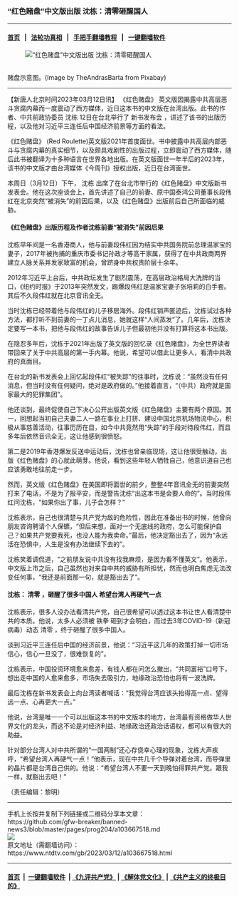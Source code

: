 ### “红色赌盘”中文版出版 沈栋：清零砸醒国人
------------------------

#### [首页](https://github.com/gfw-breaker/banned-news3/blob/master/README.md) &nbsp;&nbsp;|&nbsp;&nbsp; [法轮功真相](https://github.com/begood0513/basic/blob/master/README.md)  &nbsp;&nbsp;|&nbsp;&nbsp; [手把手翻墙教程](https://github.com/gfw-breaker/guides/wiki)  &nbsp;&nbsp;|&nbsp;&nbsp; [一键翻墙软件](https://github.com/gfw-breaker/nogfw/blob/master/README.md)  



<div><div class="featured_image">
 <figure>
  <img alt="“红色赌盘”中文版出版 沈栋：清零砸醒国人" src="https://i.ntdtv.com/assets/uploads/2023/03/id103667520-roulette-g38617b8ac_1280-800x450.jpg"/>
 </figure><br/>
 <span class="caption">
  赌盘示意图。(Image by TheAndrasBarta from Pixabay)
 </span>
</div>
</div><hr/>


<div><div class="post_content" itemprop="articleBody">
 <p>
  【新唐人北京时间2023年03月12日讯】
  <ok href="https://www.ntdtv.com/gb/《红色赌盘》.htm">
   《红色赌盘》
  </ok>
  英文版因揭露中共高层恶斗贪腐内幕而一度震动了西方媒体，近日这本书的中文版在台湾出版。此书的作者、中共前政协委员
  <ok href="https://www.ntdtv.com/gb/沈栋.htm">
   沈栋
  </ok>
  12日在台北举行了
  <ok href="https://www.ntdtv.com/gb/新书发布会.htm">
   新书发布会
  </ok>
  ，讲述了该书的出版历程，以及他对习近平三连任后中国经济前景等方面的看法。
 </p>
 <p>
  <ok href="https://www.ntdtv.com/gb/《红色赌盘》.htm">
   《红色赌盘》
  </ok>
  (Red Roulette)英文版2021年首度面世。书中披露中共高层内部恶斗与贪腐内幕的真实细节，以及颇具戏剧性的出版过程，立即震动了西方媒体，随后此书被翻译为十多种语言在世界各地出版。在英文版面世一年半后的2023年，该书的中文版才由台湾媒体《今周刊》授权出版，近日在台湾面世。
 </p>
 <p>
  本周日（3月12日）下午，
  <ok href="https://www.ntdtv.com/gb/沈栋.htm">
   沈栋
  </ok>
  出席了在台北市举行的《红色赌盘》中文版新书发表会。他在这次座谈会上，首先讲述了自己的前妻、原中国泰鸿公司董事长段伟红在北京突然“被消失”的前因后果，以及《红色赌盘》出版前后自己所面临的威胁。
 </p>
 <h4>
  《红色赌盘》出版历程及作者沈栋前妻“被消失”前因后果
 </h4>
 <p>
  沈栋早年间是一名香港商人，他与前妻段伟红因为结实中共国务院前总理温家宝的妻子，2017年被拘捕的重庆市委书记孙政才等高干家属，获得了在中共政商两界建立人脉关系并发家致富的机会，曾跻身中共权贵阶层十余年。
 </p>
 <p>
  2012年习近平上台后，中共政坛发生了剧烈震荡，在高层政治格局大洗牌的当口，《纽约时报》于2013年突然发文，踢爆段伟红是温家宝妻子张培莉的白手套。其后不久段伟红就在北京音讯全无。
 </p>
 <p>
  当时沈栋已经带着他与段伟红的儿子移居海外。段伟红销声匿迹后，沈栋试过各种方法，都打听不到前妻的一丁点儿消息，她就这样“人间蒸发”了。几年后，沈栋决定要写一本书，把他与段伟红的故事告诉儿子但最初他并没有打算将这本书出版。
 </p>
 <p>
  在隐忍多年后，沈栋于2021年出版了英文版的回忆录《红色赌盘》，为全世界读者带回来了关于中共高层的第一手内幕。他说，希望可以借此让更多人，看清中共政府的真面目。
 </p>
 <p>
  在台北的新书发表会上回忆起段伟红“被失踪”的往事时，沈栋说：“虽然没有任何消息，但当时没有任何疑问，绝对是政府做的。”他接着直言，“（中共）政府就是国家最大的犯罪集团”。
 </p>
 <p>
  他还谈到，最终促使自己下决心公开出版英文版《红色赌盘》主要有两个原因。其一，回想起当初自己夫妻二人一路在事业上打拼、建设中国北京机场物流中心，积极从事慈善活动，往事历历在目，如今中共竟然用“失踪”的手段对待段伟红，而且多年后依然音讯全无，这让他感到很愤怒。
 </p>
 <p>
  第二是2019年香港爆发反送中运动后，沈栋也曾亲临现场，这让他很受触动，出版《红色赌盘》的心就此萌芽。他说，看到这些年轻人牺牲自己，他意识道自己也应该勇敢地往前走一步。
 </p>
 <p>
  然而，英文版《红色赌盘》在美国即将面世的前夕，整整4年音讯全无的前妻突然打来了电话，不是为了报平安，而是警告沈栋“出这本书是会要人命的”。当时段伟红问沈栋，“如果你出了事，儿子会怎样？”
 </p>
 <p>
  沈栋表示，自己也很清楚与共产党为敌的危险性，因此在准备出书的时候，他曾向朋友咨询聘请个人保镳，“但后来想，面对一个无底线的政府，怎么可能保护自己？如果共产党要我死，也没人能为我卖命。”最后，他决定豁出去了，因为“永远活在恐惧中，人生是没有办法继续下去的”。
 </p>
 <p>
  沈栋笑着调侃道，“之前朋友说中共没有找我麻烦，是因为看不懂英文”。他表示，中文版上市之后，自己虽然也对来自中共的威胁有所担忧，然而也明白焦虑无法改变任何事，“我还是前面那一句，就是豁出去了”。
 </p>
 <h4>
  沈栋：
  <ok href="https://www.ntdtv.com/gb/清零.htm">
   清零
  </ok>
  ，砸醒了很多中国人 希望台湾人再硬气一点
 </h4>
 <p>
  沈栋表示，很多人没办法看清共产党，自己很希望可以透过这本书让世人看清楚中共的本质。他说，太多人必须被
  <ok href="https://www.ntdtv.com/gb/铁拳.htm">
   铁拳
  </ok>
  砸到才会明白，而过去3年COVID-19（新冠病毒）动态
  <ok href="https://www.ntdtv.com/gb/清零.htm">
   清零
  </ok>
  ，终于砸醒了很多中国人。
 </p>
 <p>
  谈到习近平三连任后中国的经济前景，他说：“习近平这几年的政策打掉一切市场信心，信心一旦没了，很难恢复的”。
 </p>
 <p>
  沈栋表示，中国投资环境愈来愈差，有钱人都在问怎么撤出，“共同富裕”口号下，想出走中国的人愈来愈多，市场失去吸引力，地缘政治恐怕也将有一波洗牌。
 </p>
 <p>
  最后沈栋在新书发表会上向台湾读者喊话：“我觉得台湾应该头抬得高一点、望得远一点、心再更大一点。”
 </p>
 <p>
  他说，台湾是唯一一个可以出版这本书的中文版本的地方，台湾最有资格做华人世界文化的龙头，而这不论是对经济利益、地缘政治还政治话语权，都可以有很大的助益。
 </p>
 <p>
  针对部分台湾人对中共所谓的“一国两制”还心存侥幸心理的现象，沈栋大声疾呼，“希望台湾人再硬气一点！”他表示，现在中共几千个导弹对着台湾，而导弹里的晶片都是台湾自己供的。他说：“希望台湾人不要一天到晚怕得罪共产党。跟我一样，就豁出去吧！”
 </p>
 <p>
  （责任编辑：黎明）
 </p>
 <div class="single_ad">
 </div>
</div>
</div>
<hr/>
手机上长按并复制下列链接或二维码分享本文章：<br/>
https://github.com/gfw-breaker/banned-news3/blob/master/pages/prog204/a103667518.md <br/>
<a href='https://github.com/gfw-breaker/banned-news3/blob/master/pages/prog204/a103667518.md'><img src='https://github.com/gfw-breaker/banned-news3/blob/master/pages/prog204/a103667518.md.png'/></a> <br/>
原文地址（需翻墙访问）：https://www.ntdtv.com/gb/2023/03/12/a103667518.html


------------------------
#### [首页](https://github.com/gfw-breaker/banned-news3/blob/master/README.md) &nbsp;|&nbsp; [一键翻墙软件](https://github.com/gfw-breaker/nogfw/blob/master/README.md) &nbsp;| [《九评共产党》](https://github.com/gfw-breaker/9ping.md/blob/master/README.md#九评之一评共产党是什么) | [《解体党文化》](https://github.com/gfw-breaker/jtdwh.md/blob/master/README.md) | [《共产主义的终极目的》](https://github.com/gfw-breaker/gczydzjmd.md/blob/master/README.md)


<img src='http://gfw-breaker.win/banned-news3/pages/prog204/a103667518.md' width='0px' height='0px'/>